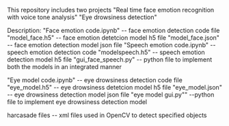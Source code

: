 This repository includes two projects
"Real time face emotion recognition with voice tone analysis"
"Eye drowsiness detection"

Description:
"Face emotion code.ipynb" -- face emotion detection code file
"model_face.h5" -- face emotion detetcion model h5 file
"model_face.json" -- face emotion detection model json file
"Speech emotion code.ipynb" -- speech emotion detection code
"modelspeech.h5" -- speech emotion detection model h5 file
"gui_face_speech.py" -- python file to implement both the models in an integrated manner

"Eye model code.ipynb" -- eye drowsiness detection code file
"eye_model.h5" -- eye drowsiness detetcion model h5 file
"eye_model.json" -- eye drowsiness detection model json file
"eye model gui.py"" --python file to implement eye drowsiness detection model

harcasade files -- xml files used in OpenCV to detect specified objects


